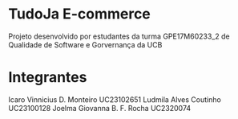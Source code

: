 
# TudoJa E-commerce
Projeto desenvolvido por estudantes da turma GPE17M60233_2 de Qualidade de Software e Gorvernança da UCB
# Integrantes
Icaro Vinnicius D. Monteiro UC23102651 
Ludmila Alves Coutinho UC23100128
Joelma Giovanna B. F. Rocha UC2320074
